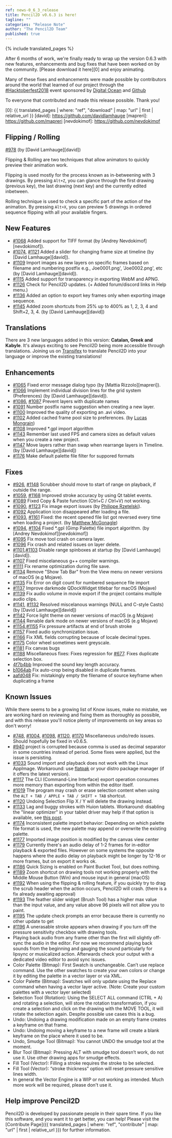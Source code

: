```yaml
---
ref: news-0_6_3_release
title: Pencil2D v0.6.3 is here!
tagline: ""
categories: "Release Note"
author: "The Pencil2D Team"
published: true
---
```

{% include translated_pages %}

After 6 months of work, we're finally ready to wrap up the version 0.6.3 with new features, enhancements and bug fixes that have been worked on by the community. [Please download it here][0] and enjoy animating.

Many of these fixes and enhancements were made possible by contributors around the world that learned of our project through the [#Hacktoberfest2018](https://www.pencil2d.org/2018/10/hacktoberfest-pencil2d.html) event sponsored by [Digital Ocean](https://www.digitalocean.com/) and [Github](https://github.com)

To everyone that contributed and made this release possible. Thank you!

[0]: {{ translated_pages | where: "ref", "download" | map: "url" | first | relative_url }}
[david]: https://github.com/davidlamhauge
[mapreri]: https://github.com/mapreri
[nevdokimof]: https://github.com/nevdokimof

## Flipping / Rolling
[#978](https://github.com/pencil2d/pencil/pull/978) (by [David Lamhauge][david])

Flipping & Rolling are two techniques that allow animators to quickly preview their animation work.

Flipping is used mostly for the process known as in-betweening with 3 drawings. By pressing `Alt+Z`, you can glance through the first drawing (previous key), the last drawing (next key) and the currently edited inbetween.

Rolling technique is used to check a specific part of the action of the animation. By pressing `Alt+X`, you can preview 5 drawings in ordered sequence flipping with all your available fingers.

## New Features

- [#1068](https://github.com/pencil2d/pencil/pull/1068) Added support for TIFF format (by [Andrey Nevdokimof][nevdokimof]).
- [#1074](https://github.com/pencil2d/pencil/issues/1074), [#1121](https://github.com/pencil2d/pencil/pull/1121) Added a slider for changing frame size at timeline (by [David Lamhauge][david]).
- [#1109](https://github.com/pencil2d/pencil/pull/1109) Import images as new layers on specific frames based on filename and numbering postfix e.g., Joe0001.png', 'Joe0002.png', etc (by [David Lamhauge][david]).
- [#1115](https://github.com/pencil2d/pencil/pull/1115) Added support for transparency in exporting WebM and APNG.
- [#1126](https://github.com/pencil2d/pencil/pull/1126) Check for Pencil2D updates. (+ Added forum/discord links in Help menu.)
- [#1136](https://github.com/pencil2d/pencil/pull/1136) Added an option to export key frames only when exporting image sequence.
- [#1145](https://github.com/pencil2d/pencil/pull/1145) Added zoom shortcuts from 25% up to 400% as 1, 2, 3, 4 and Shift+2, 3, 4. (by [David Lamhauge][david])

## Translations

There are 3 new languages added in this version: **Catalan, Greek and Kabyle**. It's always exciting to see Pencil2D being more accessible through translations. Joining us on [Transifex](https://www.transifex.com/pencil2d/) to translate Pencil2D into your language or improve the existing translations!

## Enhancements

- [#1065](https://github.com/pencil2d/pencil/pull/1065) Fixed error message dialog typo (by [Mattia Rizzolo][mapreri]).
- [#1066](https://github.com/pencil2d/pencil/pull/1066) Implement individual division lines for the grid system (Preferences) (by [David Lamhauge][david]).
- [#1086](https://github.com/pencil2d/pencil/issues/1086), [#1087](https://github.com/pencil2d/pencil/pull/1087) Prevent layers with duplicate names
- [#1091](https://github.com/pencil2d/pencil/issues/1091) Number postfix name suggestion when creating a new layer.
- [#1100](https://github.com/pencil2d/pencil/issues/1100) Improved the quality of exporting an .avi video.
- [#1102](https://github.com/pencil2d/pencil/issues/1102) Added cached frame pool size to preferences. (by [Lucas Mongrain](https://github.com/0x72D0))
- [#1108](https://github.com/pencil2d/pencil/pull/1108) Improved *.gpl import algorithm
- [#1143](https://github.com/pencil2d/pencil/pull/1143) Remember last used FPS and camera sizes as default values when you create a new project.
- [#1147](https://github.com/pencil2d/pencil/issues/1147) Move layers rather than swap when rearrange layers in Timeline. (by [David Lamhauge][david])
- [#1176](https://github.com/pencil2d/pencil/pull/1176) Make default palette file filter for suppored formats

## Fixes

- [#926](https://github.com/pencil2d/pencil/issues/926), [#1148](https://github.com/pencil2d/pencil/pull/1148) Scrubber should move to start of range on playback, if outside the range.
- [#1059](https://github.com/pencil2d/pencil/pull/1059), [#1168](https://github.com/pencil2d/pencil/pull/1168) Improved stroke accuracy by using Qt tablet events.
- [#1089](https://github.com/pencil2d/pencil/issues/1089) Fixed Copy & Paste function (Ctrl+C / Ctrl+V) not working.
- [#1090](https://github.com/pencil2d/pencil/issues/1090), [#1123](https://github.com/pencil2d/pencil/pull/1123) Fix image export issues (by [Philippe Rzetelski](https://github.com/przet)).
- [#1092](https://github.com/pencil2d/pencil/issues/1092) Application icon disappeared after loading a file.
- [#1093](https://github.com/pencil2d/pencil/issues/1093), [#1161](https://github.com/pencil2d/pencil/issues/1161) Fixed: the recent opened file list got reversed every time when loading a project. (by [Matthew McGonagle](https://github.com/MatthewMcGonagle))
- [#1094](https://github.com/pencil2d/pencil/issues/1094), [#1104](https://github.com/pencil2d/pencil/pull/1104) Fixed *.gpl (Gimp Palette) file import algorithm. (by [Andrey Nevdokimof][nevdokimof])
- [#1095](https://github.com/pencil2d/pencil/issues/1095) Fix move tool crash on camera layer.
- [#1096](https://github.com/pencil2d/pencil/issues/1096) Fix crash and related issues on layer delete.
- [#1101](https://github.com/pencil2d/pencil/issues/1101),[#1103](https://github.com/pencil2d/pencil/pull/1103) Disable range spinboxes at startup (by [David Lamhauge][david]).
- [#1107](https://github.com/pencil2d/pencil/issues/1107) Fixed miscelaneous g++ compiler warnings.
- [#1111](https://github.com/pencil2d/pencil/pull/1111) Fix rename optimization during file save.
- [#1134](https://github.com/pencil2d/pencil/pull/1134) Remove "Show Tab Bar" from the View menu on newer versions of macOS (e.g Mojave).
- [#1135](https://github.com/pencil2d/pencil/pull/1135) Fix Error on digit count for numbered sequence file import
- [#1137](https://github.com/pencil2d/pencil/pull/1137) Improve darkmode QDockWidget titlebar for macOS (Mojave)
- [#1139](https://github.com/pencil2d/pencil/pull/1139) Fix audio volume in movie export if the project contains multiple audio clips.
- [#1141](https://github.com/pencil2d/pencil/pull/1141), [#1132](https://github.com/pencil2d/pencil/pull/1132) Resolved miscelanous warnings (NULL and C-style Casts) (by [David Lamhauge][david])
- [#1142](https://github.com/pencil2d/pencil/pull/1142) Force light theme on newer versions of macOS (e.g Mojave)
- [#1144](https://github.com/pencil2d/pencil/pull/1144) Renable dark mode on newer versions of macOS (e.g Mojave)
- [#1154](https://github.com/pencil2d/pencil/issues/1154),[#1155](https://github.com/pencil2d/pencil/pull/1155) Fix pressure artifacts at end of brush stroke
- [#1157](https://github.com/pencil2d/pencil/issues/1157) Fixed audio synchronization issue.
- [#1166](https://github.com/pencil2d/pencil/pull/1166) Fix XML fields corrupting because of locale decimal types.
- [#1175](https://github.com/pencil2d/pencil/issues/1175)  Color wheel sometimes went greyscale.
- [#1181](https://github.com/pencil2d/pencil/pull/1181) Fix canvas bugs
- [#1188](https://github.com/pencil2d/pencil/pull/1188) Miscellaneous fixes: Fixes regression for [#677](https://github.com/pencil2d/pencil/issues/677). Fixes duplicate selection box.
- [4f7b4bb](https://github.com/pencil2d/pencil/commit/4f7b4bb8244114c43e3742a6c1a2602ef0d41d5a) Improved the sound key length accuracy.
- [b1064ab](https://github.com/pencil2d/pencil/commit/b1064ab8fd1748862c27dfd5c22464d470cfd05f) Fix auto-crop being disabled in duplicate frames.
- [aafd048](https://github.com/pencil2d/pencil/commit/aafd048a20abbfe5d1e62647fc64ff524c5a4be7) Fix: mistakingly empty the filename of source keyframe when duplicating a frame

## Known Issues

While there seems to be a growing list of Know issues, make no mistake, we are working hard on reviewing and fixing them as thoroughly as possible, and with this release you'll notice plenty of improvements on key areas so don't worry!

- [#748](https://github.com/pencil2d/pencil/issues/748), [#1004](https://github.com/pencil2d/pencil/issues/1004), [#1098](https://github.com/pencil2d/pencil/issues/1098), [#1120](https://github.com/pencil2d/pencil/issues/1120), [#1170](https://github.com/pencil2d/pencil/issues/1170) Miscellaneous undo/redo issues. Should hopefully be fixed in v0.6.5.
- [#940](https://github.com/pencil2d/pencil/issues/940) project is corrupted because comma is used as decimal separator in some countries instead of period. Some fixes were applied, but the issue is persisting.
- [#1033](https://github.com/pencil2d/pencil/issues/1033) Sound import and playback does not work with the Linux AppImage. Workaround: use [flatpak](https://flathub.org/apps/details/org.pencil2d.Pencil2D) or your distro package manager (if it offers the latest version).
- [#1117](https://github.com/pencil2d/pencil/issues/1117) The CLI (Command-Line Interface) export operation consumes more memory than exporting from within the editor itself.
- [#1019](https://github.com/pencil2d/pencil/issues/1019) The program may crash or erase selection content when using the `ALT + TAB / APPLE + TAB / SHIFT + TAB` shortcut.
- [#1120](https://github.com/pencil2d/pencil/issues/1120) Undoing Selection Flip X / Y will delete the drawing instead.
- [#1133](https://github.com/pencil2d/pencil/issues/1133) Lag and buggy strokes with Huion tablets. Workaround: disabling the "linear optimizer" in your tablet driver may help if that option is available, see [this post](https://discuss.pencil2d.org/t/difficulty-with-tablet/1369/9?u=scribblemaniac).
- [#1174](https://github.com/pencil2d/pencil/issues/1174) Inconsistent palette import behavior: Depending on which palette file format is used, the new palette may append or overwrite the existing palette.
- [#1177](https://github.com/pencil2d/pencil/issues/1177) Imported image position is modified by the canvas view center
- [#1179](https://github.com/pencil2d/pencil/issues/1179) Currently there's an audio delay of 1-2 frames for in-editor playback & exported files. However on some systems the opposite happens where the audio delay on playback might be longer by 12-16 or more frames, but on export it works ok.
- [#1186](https://github.com/pencil2d/pencil/issues/1186) Quick Sizing is enabled on Paint Bucket Tool, but does nothing.
- [#1189](https://github.com/pencil2d/pencil/issues/1189) Zoom shortcut on drawing tools not working properly with the Middle Mouse Button (Win) and mouse input in general (macOS)
- [#1192](https://github.com/pencil2d/pencil/issues/1192) When using the flipping & rolling feature, if you quickly try to drag the scrub header when the action occurs, Pencil2D will crash. (there is a fix already awaiting approval)
- [#1193](https://github.com/pencil2d/pencil/issues/1193) The feather slider widget (Brush Tool) has a higher max value than the input value, and any value above 96 pixels will not allow you to paint.
- [#1195](https://github.com/pencil2d/pencil/issues/1195) The update check prompts an error because there is currently no other update to get
- [#1196](https://github.com/pencil2d/pencil/issues/1196) A unerasable stroke appears when drawing if you turn off the pressure sensitivity checkbox with drawing tools.
- Playing back audio from any frame other than the first will slightly off-sync the audio in the editor. For now we recommend playing back sounds from the beginning and gauging the sound particularly for lipsync or musicalized action. Afterwards check your output with a dedicated video editor to avoid sync issues.
- Color Palette (Bitmap): First Swatch is unchangeable. Can’t use replace command. Use the other swatches to create your own colors or change it by editing the palette in a vector layer or via XML.
- Color Palette (Bitmap): Swatches will only update using the Replace command when having a vector layer active. (Note: Create your custom palettes with a vector layer selected)
- Selection Tool (Rotation): Using the SELECT ALL command (CTRL + A) and rotating a selection, will store the rotation transformation, if you create a selection and click on the drawing with the MOVE TOOL, it will rotate the selection again. Despite possible use cases this is a bug.
- Undo: Undoing a drawing modification made on an empty frame creates a keyframe on that frame.
- Undo: Undoing moving a keyframe to a new frame will create a blank keyframe on the place where it used to be.
- Undo, Smudge Tool (Bitmap): You cannot UNDO the smudge tool at the moment.
- Blur Tool (Bitmap): Pressing ALT with smudge tool doesn’t work, do not use it. Use other drawing apps for smudge effects.
- Fill Tool (Vector): Filling a stroke requires the stroke to be selected.
- Fill Tool (Vector): “stroke thickness” option will reset pressure sensitive lines width.
- In general the Vector Engine is a WIP or not working as intended. Much more work will be required, please don't use it.

## Help improve Pencil2D

Pencil2D is developed by passionate people in their spare time. If you like this software, and you want it to get better, you can help! Please visit the [Contribute Page]({{ translated_pages | where: "ref", "contribute" | map: "url" | first | relative_url }}) for further information.
